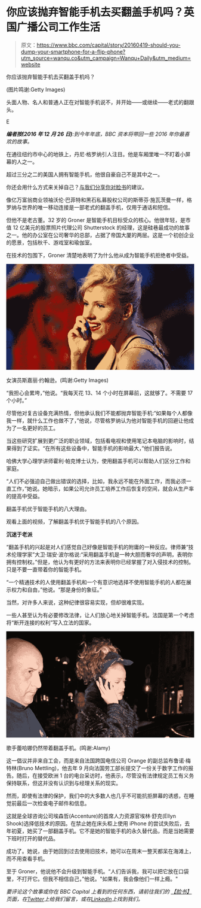 # 你应该抛弃智能手机去买翻盖手机吗？英国广播公司工作生活

> 原文：<https://www.bbc.com/capital/story/20160419-should-you-dump-your-smartphone-for-a-flip-phone?utm_source=wanqu.co&utm_campaign=Wanqu+Daily&utm_medium=website>



你应该抛弃智能手机去买翻盖手机吗？

(图片鸣谢:Getty Images)



头面人物、名人和普通人正在对智能手机说不，并开始——或继续——老式的翻跟头。

E

***编者按(2016 年 12 月 26 日)**:到今年年底，BBC 资本将带回一些 2016 年你最喜欢的故事。*

在通往纽约市中心的地铁上，丹尼·格罗纳引人注目。他是车厢里唯一不盯着小屏幕的人之一。

超过三分之二的美国人拥有智能手机，他很自豪自己不是其中之一。

你还会用什么方式来关掉自己？[与我们分享你对脸书](https://www.facebook.com/BBCCapital/photos/p.694569147388528/694569147388528/?type=3&theater)的建议。

像亿万富翁商业领袖沃伦·巴菲特和黑石私募股权公司的斯蒂芬·施瓦茨曼一样，格罗纳与世界的唯一移动连接是一部老式的翻盖手机，仅用于通话和短信。

但他不是老古董。32 岁的 Groner 是智能手机目标受众的核心。他很年轻，是市值 12 亿美元的股票照片代理公司 Shutterstock 的经理，这是硅巷最成功的故事之一。他的办公室在公司奢华的总部，占据了帝国大厦的两层。这是一个初创企业的愿景，包括秋千、游戏室和瑜伽室。

在技术的包围下，Groner 清楚地表明了为什么他从成为智能手机拒绝者中受益。

<picture><source media="(min-width:1200px)" srcset="https://ychef.files.bbci.co.uk/1600x900/p03rg44s.webp" type="image/webp"><source media="(min-width:1200px)" srcset="https://ychef.files.bbci.co.uk/1600x900/p03rg44s.jpg" type="image/jpeg"><source media="(min-width:880px)" srcset="https://ychef.files.bbci.co.uk/1280x720/p03rg44s.webp" type="image/webp"><source media="(min-width:880px)" srcset="https://ychef.files.bbci.co.uk/1280x720/p03rg44s.jpg" type="image/jpeg"><source media="(min-width:576px)" srcset="https://ychef.files.bbci.co.uk/976x549/p03rg44s.webp" type="image/webp"><source media="(min-width:576px)" srcset="https://ychef.files.bbci.co.uk/976x549/p03rg44s.jpg" type="image/jpeg"><source media="(min-width:224px)" srcset="https://ychef.files.bbci.co.uk/624x351/p03rg44s.webp" type="image/webp"><source media="(min-width:224px)" srcset="https://ychef.files.bbci.co.uk/624x351/p03rg44s.jpg" type="image/jpeg">![Actress Scarlett Johansson. (Credit: Getty Images)](img/3a7abc198d2753611767eade10d8c708.png "Actress Scarlett Johansson. (Credit: Getty Images)")</picture>

女演员斯嘉丽·约翰逊。(鸣谢:Getty Images)

“我担心会累垮，”他说。“我每天花 13、14 个小时在屏幕前，这就够了。不需要 17 个小时。”

尽管他对复古设备充满热情，但他承认我们不能都抛弃智能手机:“如果每个人都像我一样，就什么工作也做不了，”他说，尽管格罗纳认为他对智能手机的回避让他成为了一名更好的员工。

当这些研究扩展到更广泛的职业领域，包括看电视和使用笔记本电脑的影响时，结果得到了证实。“在所有这些设备中，智能手机的影响最大，”他们报告说。

哈佛大学心理学讲师霍利·帕克博士认为，使用翻盖手机可以帮助人们区分工作和家庭。

“人们不必强迫自己做出错误的选择，比如，我永远不能在外面工作，而我必须一直工作，”她说。她暗示，如果公司允许员工培养工作后恢复的空间，就会从生产率的提高中受益。

翻盖手机优于智能手机的八大理由。

观看上面的视频，了解翻盖手机优于智能手机的八个原因。

**沉迷于老派**

“翻盖手机的兴起是对人们感觉自己好像是智能手机的附庸的一种反应。律师兼“技术伦理学家”大卫·瑞安·波尔格说:“采用翻盖手机是一种大胆而奢华的声明，表明你拥有控制权。”但是，他认为有更好的方法来表明你已经掌握了对入侵技术的控制。只是不要一直带着你的智能手机。

“一个精通技术的人使用翻盖手机和一个有意识地选择不使用智能手机的人都在展示权力和自由，”他说。“那是身份的象征。”

当然，对许多人来说，这种纪律很容易实现，但却很难实现。

一些人甚至认为有必要修改法律，让人们放心地关掉智能手机。法国是第一个考虑将“断开连接的权利”写入立法的国家。

<picture><source media="(min-width:1200px)" srcset="https://ychef.files.bbci.co.uk/1600x900/p03rg419.webp" type="image/webp"><source media="(min-width:1200px)" srcset="https://ychef.files.bbci.co.uk/1600x900/p03rg419.jpg" type="image/jpeg"><source media="(min-width:880px)" srcset="https://ychef.files.bbci.co.uk/1280x720/p03rg419.webp" type="image/webp"><source media="(min-width:880px)" srcset="https://ychef.files.bbci.co.uk/1280x720/p03rg419.jpg" type="image/jpeg"><source media="(min-width:576px)" srcset="https://ychef.files.bbci.co.uk/976x549/p03rg419.webp" type="image/webp"><source media="(min-width:576px)" srcset="https://ychef.files.bbci.co.uk/976x549/p03rg419.jpg" type="image/jpeg"><source media="(min-width:224px)" srcset="https://ychef.files.bbci.co.uk/624x351/p03rg419.webp" type="image/webp"><source media="(min-width:224px)" srcset="https://ychef.files.bbci.co.uk/624x351/p03rg419.jpg" type="image/jpeg">![Singer Rihanna still carries a flip-phone. (Credit: Alamy)](img/21b45490e2d13a420a21223dc41090ac.png "Singer Rihanna still carries a flip-phone. (Credit: Alamy)")</picture>

歌手蕾哈娜仍然带着翻盖手机。(鸣谢:Alamy)

这一倡议并非来自工会，而是来自法国跨国电信公司 Orange 的副总监布鲁诺·梅特林(Bruno Mettling)，他去年 9 月向法国劳工部长提交了一份关于数字工作的报告。随后，在接受欧洲 1 台的电台采访时，他表示，尽管没有法律规定员工有义务保持联系，但这并没有认识到与经理关系的现实。

然而，即使有法律的保护，我们中的大多数人也几乎不可能抗拒屏幕的诱惑，在睡觉前最后一次检查电子邮件和信息。

这就是全球咨询公司埃森哲(Accenture)的首席人力资源官埃林·舒克(Ellyn Shook)选择低技术的原因。在禁止她在床头柜上使用 iPhone 的尝试失败后，去年初夏，她买了一部翻盖手机。它不是她的智能手机的永久替代品，而是当她需要下班时打开的替代品。

成功了。她说，由于她回到过去使用旧技术，她可以在周末一整天都呆在海滩上，而不用查看手机。

至于 Groner，他说他不会升级到智能手机。“人们告诉我，我可以把它放在口袋里，不打开它。但我不相信自己，”他说。"如果有，我会像他们一样上瘾。"

*要评论这个故事或你在 BBC Capital 上看到的任何东西，请前往我们的* [*【脸书】*](https://www.facebook.com/BBCCapital/posts/491421587703286) *页面，在*[*Twitter*](https://twitter.com/BBC_Capital)*上给我们留言，或在*[*LinkedIn*](https://www.linkedin.com/company/bbc-com)*上找到我们。*



